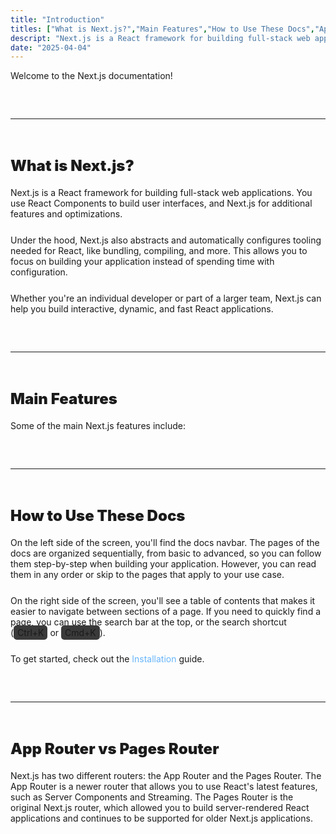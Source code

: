 ```yaml
---
title: "Introduction"
titles: ["What is Next.js?","Main Features","How to Use These Docs","App Router vs Pages Router"]
descript: "Next.js is a React framework for building full-stack web applications. You use React Components to build user interfaces, and Next.js for additional features and optimizations."
date: "2025-04-04"
---
```

<style>
td:nth-child(odd){width:200px}
.h{
    font-size: 24px;
    font-weight: 900;
    margin: 20px 0;
}
hr{
  border-color: rgba(117, 116, 116,0.7);
     margin: 60px 0;
}
.p{
     margin-bottom: 25px;
}
.span{
    background-color: #3a3a3a;
    padding: 3px 6px;
    border-radius: 5px;
}
.a{
    color: rgb(104, 181, 251);
}
</style>
Welcome to the Next.js documentation!

<hr/>
<h1 class="h" id="What is Next.js?">
What is Next.js?
</h1>

<p class="p">
Next.js is a React framework for building full-stack web applications. You use React Components to build user interfaces, and Next.js for additional features and optimizations.
</p>
<p class="p">
Under the hood, Next.js also abstracts and automatically configures tooling needed for React, like bundling, compiling, and more. This allows you to focus on building your application instead of spending time with configuration.
</p>
<p class="p">
Whether you're an individual developer or part of a larger team, Next.js can help you build interactive, dynamic, and fast React applications.
</p>

<hr/>

<h1 class="h" id="Main Features">
Main Features
</h1>

<p class="p">
Some of the main Next.js features include:
</p>

<hr/>

<h1 class="h" id="second">
How to Use These Docs
</h1>

<p class="p">
On the left side of the screen, you'll find the docs navbar. The pages of the docs are organized sequentially, from basic to advanced, so you can follow them step-by-step when building your application. However, you can read them in any order or skip to the pages that apply to your use case.
</p>

<p class="p">
On the right side of the screen, you'll see a table of contents that makes it easier to navigate between sections of a page. If you need to quickly find a page, you can use the search bar at the top, or the search shortcut (<span class="span">Ctrl+K</span> or <span class="span">Cmd+K</span>).
</p>

<p class="p">
To get started, check out the <a class="a">Installation</a> guide.
</p>

<hr/>

<h1 class="h" id="three">
App Router vs Pages Router
</h1>

<p class="p">
Next.js has two different routers: the App Router and the Pages Router. The App Router is a newer router that allows you to use React's latest features, such as Server Components and Streaming. The Pages Router is the original Next.js router, which allowed you to build server-rendered React applications and continues to be supported for older Next.js applications.
</p>